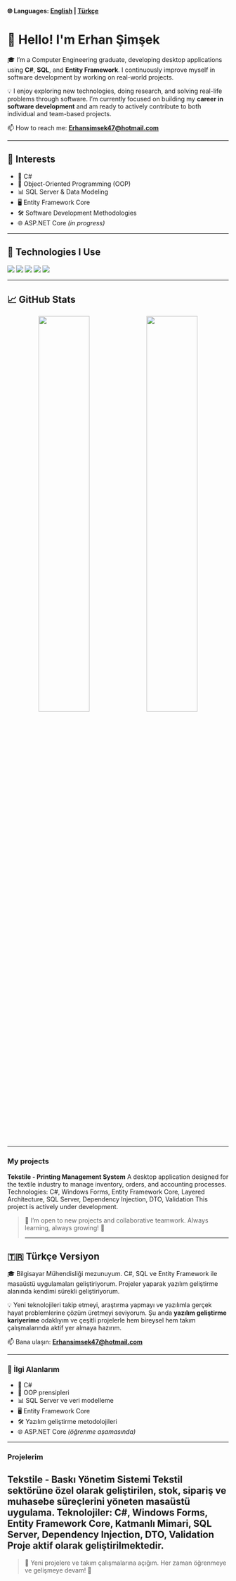 **🌐 Languages: [English](#hello-im-erhan-şimşek) | [Türkçe](#türkçe-versiyon)**

# 👋 Hello! I'm Erhan Şimşek

🎓 I’m a Computer Engineering graduate, developing desktop applications using **C#**, **SQL**, and **Entity Framework**. I continuously improve myself in software development by working on real-world projects.

💡 I enjoy exploring new technologies, doing research, and solving real-life problems through software. I’m currently focused on building my **career in software development** and am ready to actively contribute to both individual and team-based projects.

📫 How to reach me: **Erhansimsek47@hotmail.com**

---

## 🚀 Interests

- 🎯 C#  
- 🧱 Object-Oriented Programming (OOP)  
- 📊 SQL Server & Data Modeling  
- 🖥️ Entity Framework Core  
- 🛠 Software Development Methodologies  
- 🌐 ASP.NET Core *(in progress)*

---

## 🔧 Technologies I Use

<p>
  <img src="https://img.shields.io/badge/C%23-%23239120.svg?style=for-the-badge&logo=c-sharp&logoColor=white"/>
  <img src="https://img.shields.io/badge/Windows_Forms-0078D6?style=for-the-badge&logo=windows&logoColor=white"/>
  <img src="https://img.shields.io/badge/SQL_Server-CC2927?style=for-the-badge&logo=microsoftsqlserver&logoColor=white"/>
  <img src="https://img.shields.io/badge/Entity_Framework_Core-512BD4?style=for-the-badge&logo=.net&logoColor=white"/>
  <img src="https://img.shields.io/badge/Visual_Studio-5C2D91?style=for-the-badge&logo=visualstudio&logoColor=white"/>
</p>

---

## 📈 GitHub Stats

<p align="center">
  <img src="https://github-readme-stats.vercel.app/api?username=Erhan3427&show_icons=true&theme=github_dark" width="48%"/>
  <img src="https://github-readme-stats.vercel.app/api/top-langs/?username=Erhan3427&layout=compact&theme=github_dark" width="48%"/>
</p>

---
### My projects

**Tekstile - Printing Management System**
A desktop application designed for the textile industry to manage inventory, orders, and accounting processes.
Technologies: C#, Windows Forms, Entity Framework Core, Layered Architecture, SQL Server, Dependency Injection, DTO, Validation
 This project is actively under development.


> 💬 I’m open to new projects and collaborative teamwork. Always learning, always growing! 🚀
>
> ---

## 🇹🇷 Türkçe Versiyon

🎓 Bilgisayar Mühendisliği mezunuyum. C#, SQL ve Entity Framework ile masaüstü uygulamaları geliştiriyorum. Projeler yaparak yazılım geliştirme alanında kendimi sürekli geliştiriyorum.

💡 Yeni teknolojileri takip etmeyi, araştırma yapmayı ve yazılımla gerçek hayat problemlerine çözüm üretmeyi seviyorum. Şu anda **yazılım geliştirme kariyerime** odaklıyım ve çeşitli projelerle hem bireysel hem takım çalışmalarında aktif yer almaya hazırım.

📫 Bana ulaşın: **Erhansimsek47@hotmail.com**

---

### 🚀 İlgi Alanlarım
- 🎯 C#  
- 🧱 OOP prensipleri  
- 📊 SQL Server ve veri modelleme  
- 🖥️ Entity Framework Core  
- 🛠 Yazılım geliştirme metodolojileri  
- 🌐 ASP.NET Core *(öğrenme aşamasında)*

---
###  Projelerim

**Tekstile - Baskı Yönetim Sistemi**
Tekstil sektörüne özel olarak geliştirilen, stok, sipariş ve muhasebe süreçlerini yöneten masaüstü uygulama.
**Teknolojiler**: C#, Windows Forms, Entity Framework Core, Katmanlı Mimari, SQL Server, Dependency Injection, DTO, Validation
 Proje aktif olarak geliştirilmektedir.
---
> 💬 Yeni projelere ve takım çalışmalarına açığım. Her zaman öğrenmeye ve gelişmeye devam! 🚀

